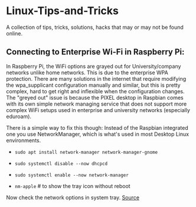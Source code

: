 # Linux-Tips-and-Tricks
A collection of tips, tricks, solutions, hacks that may or may not be found online. 

Connecting to Enterprise Wi-Fi in Raspberry Pi:
---
In Raspberry Pi, the WiFi options are grayed out for University/company networks unlike home networks. This is due to the enterprise WPA protection. There are many solutions in the internet that require modifying the wpa_supplicant configuration manually and similar, but this is pretty complex, hard to get right and inflexible when the configuration changes. The "greyed out" issue is because the PIXEL desktop in Raspbian comes with its own simple network managing service that does not support more complex WiFi setups used in enterprise and university networks (especially eduroam).

There is a simple way to fix this though: Instead of the Raspbian integrated one you use NetworkManager, which is what's used in most Desktop Linux environments.
* `sudo apt install network-manager network-manager-gnome`
* `sudo systemctl disable --now dhcpcd`
* `sudo systemctl enable --now network-manager`

* `nm-apple` # to show the tray icon without reboot

Now check the network options in system tray.
[Source](https://raspberrypi.stackexchange.com/a/119653)
